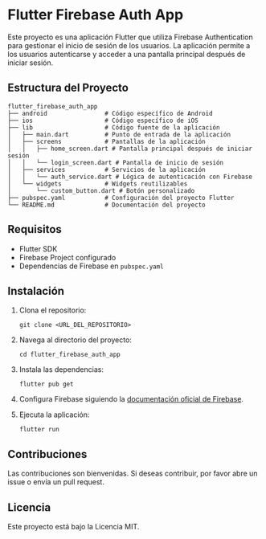 # Flutter Firebase Auth App

Este proyecto es una aplicación Flutter que utiliza Firebase Authentication para gestionar el inicio de sesión de los usuarios. La aplicación permite a los usuarios autenticarse y acceder a una pantalla principal después de iniciar sesión.

## Estructura del Proyecto

```
flutter_firebase_auth_app
├── android                # Código específico de Android
├── ios                    # Código específico de iOS
├── lib                    # Código fuente de la aplicación
│   ├── main.dart          # Punto de entrada de la aplicación
│   ├── screens            # Pantallas de la aplicación
│   │   ├── home_screen.dart # Pantalla principal después de iniciar sesión
│   │   └── login_screen.dart # Pantalla de inicio de sesión
│   ├── services           # Servicios de la aplicación
│   │   └── auth_service.dart # Lógica de autenticación con Firebase
│   └── widgets            # Widgets reutilizables
│       └── custom_button.dart # Botón personalizado
├── pubspec.yaml           # Configuración del proyecto Flutter
└── README.md              # Documentación del proyecto
```

## Requisitos

- Flutter SDK
- Firebase Project configurado
- Dependencias de Firebase en `pubspec.yaml`

## Instalación

1. Clona el repositorio:
   ```
   git clone <URL_DEL_REPOSITORIO>
   ```

2. Navega al directorio del proyecto:
   ```
   cd flutter_firebase_auth_app
   ```

3. Instala las dependencias:
   ```
   flutter pub get
   ```

4. Configura Firebase siguiendo la [documentación oficial de Firebase](https://firebase.google.com/docs/flutter/setup).

5. Ejecuta la aplicación:
   ```
   flutter run
   ```

## Contribuciones

Las contribuciones son bienvenidas. Si deseas contribuir, por favor abre un issue o envía un pull request.

## Licencia

Este proyecto está bajo la Licencia MIT.